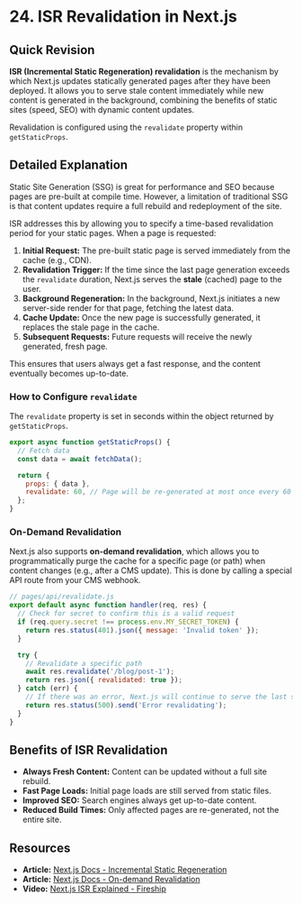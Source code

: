 
# 24. ISR Revalidation in Next.js

## Quick Revision

**ISR (Incremental Static Regeneration) revalidation** is the mechanism by which Next.js updates statically generated pages after they have been deployed. It allows you to serve stale content immediately while new content is generated in the background, combining the benefits of static sites (speed, SEO) with dynamic content updates.

Revalidation is configured using the `revalidate` property within `getStaticProps`.

## Detailed Explanation

Static Site Generation (SSG) is great for performance and SEO because pages are pre-built at compile time. However, a limitation of traditional SSG is that content updates require a full rebuild and redeployment of the site.

ISR addresses this by allowing you to specify a time-based revalidation period for your static pages. When a page is requested:

1.  **Initial Request:** The pre-built static page is served immediately from the cache (e.g., CDN).
2.  **Revalidation Trigger:** If the time since the last page generation exceeds the `revalidate` duration, Next.js serves the **stale** (cached) page to the user.
3.  **Background Regeneration:** In the background, Next.js initiates a new server-side render for that page, fetching the latest data.
4.  **Cache Update:** Once the new page is successfully generated, it replaces the stale page in the cache.
5.  **Subsequent Requests:** Future requests will receive the newly generated, fresh page.

This ensures that users always get a fast response, and the content eventually becomes up-to-date.

### How to Configure `revalidate`

The `revalidate` property is set in seconds within the object returned by `getStaticProps`.

```javascript
export async function getStaticProps() {
  // Fetch data
  const data = await fetchData();

  return {
    props: { data },
    revalidate: 60, // Page will be re-generated at most once every 60 seconds
  };
}
```

### On-Demand Revalidation

Next.js also supports **on-demand revalidation**, which allows you to programmatically purge the cache for a specific page (or path) when content changes (e.g., after a CMS update). This is done by calling a special API route from your CMS webhook.

```javascript
// pages/api/revalidate.js
export default async function handler(req, res) {
  // Check for secret to confirm this is a valid request
  if (req.query.secret !== process.env.MY_SECRET_TOKEN) {
    return res.status(401).json({ message: 'Invalid token' });
  }

  try {
    // Revalidate a specific path
    await res.revalidate('/blog/post-1');
    return res.json({ revalidated: true });
  } catch (err) {
    // If there was an error, Next.js will continue to serve the last successfully generated page
    return res.status(500).send('Error revalidating');
  }
}
```

## Benefits of ISR Revalidation

*   **Always Fresh Content:** Content can be updated without a full site rebuild.
*   **Fast Page Loads:** Initial page loads are still served from static files.
*   **Improved SEO:** Search engines always get up-to-date content.
*   **Reduced Build Times:** Only affected pages are re-generated, not the entire site.

## Resources

*   **Article:** [Next.js Docs - Incremental Static Regeneration](https://nextjs.org/docs/basic-features/data-fetching/incremental-static-regeneration)
*   **Article:** [Next.js Docs - On-demand Revalidation](https://nextjs.org/docs/basic-features/data-fetching/incremental-static-regeneration#on-demand-revalidation)
*   **Video:** [Next.js ISR Explained - Fireship](https://www.youtube.com/watch?v=N5R6oX6bLpA)
